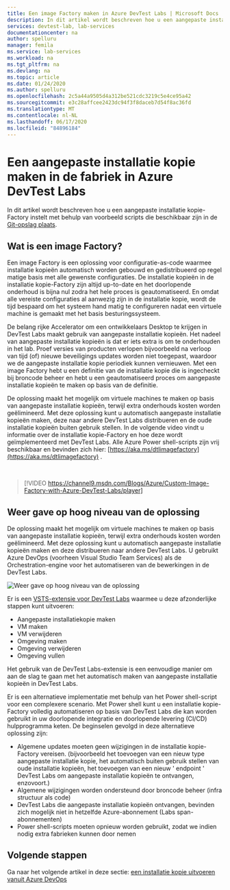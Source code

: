 ```yaml
---
title: Een image Factory maken in Azure DevTest Labs | Microsoft Docs
description: In dit artikel wordt beschreven hoe u een aangepaste installatie kopie-Factory instelt met behulp van voorbeeld scripts die beschikbaar zijn in de Git-opslag plaats (Azure DevTest Labs).
services: devtest-lab, lab-services
documentationcenter: na
author: spelluru
manager: femila
ms.service: lab-services
ms.workload: na
ms.tgt_pltfrm: na
ms.devlang: na
ms.topic: article
ms.date: 01/24/2020
ms.author: spelluru
ms.openlocfilehash: 2c5a44a9505d4a312be521cdc3219c5e4ce95a42
ms.sourcegitcommit: e3c28affcee2423dc94f3f8daceb7d54f8ac36fd
ms.translationtype: MT
ms.contentlocale: nl-NL
ms.lasthandoff: 06/17/2020
ms.locfileid: "84896184"
---
```

# <a name="create-a-custom-image-factory-in-azure-devtest-labs"></a>Een aangepaste installatie kopie maken in de fabriek in Azure DevTest Labs
In dit artikel wordt beschreven hoe u een aangepaste installatie kopie-Factory instelt met behulp van voorbeeld scripts die beschikbaar zijn in de [Git-opslag plaats](https://github.com/Azure/azure-devtestlab/tree/master/samples/DevTestLabs/Scripts/ImageFactory).

## <a name="whats-an-image-factory"></a>Wat is een image Factory?
Een image Factory is een oplossing voor configuratie-as-code waarmee installatie kopieën automatisch worden gebouwd en gedistribueerd op regel matige basis met alle gewenste configuraties. De installatie kopieën in de installatie kopie-Factory zijn altijd up-to-date en het doorlopende onderhoud is bijna nul zodra het hele proces is geautomatiseerd. En omdat alle vereiste configuraties al aanwezig zijn in de installatie kopie, wordt de tijd bespaard om het systeem hand matig te configureren nadat een virtuele machine is gemaakt met het basis besturingssysteem.

De belang rijke Accelerator om een ontwikkelaars Desktop te krijgen in DevTest Labs maakt gebruik van aangepaste installatie kopieën. Het nadeel van aangepaste installatie kopieën is dat er iets extra is om te onderhouden in het lab. Proef versies van producten verlopen bijvoorbeeld na verloop van tijd (of) nieuwe beveiligings updates worden niet toegepast, waardoor we de aangepaste installatie kopie periodiek kunnen vernieuwen. Met een image Factory hebt u een definitie van de installatie kopie die is ingecheckt bij broncode beheer en hebt u een geautomatiseerd proces om aangepaste installatie kopieën te maken op basis van de definitie.

De oplossing maakt het mogelijk om virtuele machines te maken op basis van aangepaste installatie kopieën, terwijl extra onderhouds kosten worden geëlimineerd. Met deze oplossing kunt u automatisch aangepaste installatie kopieën maken, deze naar andere DevTest Labs distribueren en de oude installatie kopieën buiten gebruik stellen. In de volgende video vindt u informatie over de installatie kopie-Factory en hoe deze wordt geïmplementeerd met DevTest Labs.  Alle Azure Power shell-scripts zijn vrij beschikbaar en bevinden zich hier: [https://aka.ms/dtlimagefactory](https://aka.ms/dtlimagefactory) .

<br/>

> [!VIDEO https://channel9.msdn.com/Blogs/Azure/Custom-Image-Factory-with-Azure-DevTest-Labs/player]


## <a name="high-level-view-of-the-solution"></a>Weer gave op hoog niveau van de oplossing
De oplossing maakt het mogelijk om virtuele machines te maken op basis van aangepaste installatie kopieën, terwijl extra onderhouds kosten worden geëlimineerd. Met deze oplossing kunt u automatisch aangepaste installatie kopieën maken en deze distribueren naar andere DevTest Labs. U gebruikt Azure DevOps (voorheen Visual Studio Team Services) als de Orchestration-engine voor het automatiseren van de bewerkingen in de DevTest Labs.

![Weer gave op hoog niveau van de oplossing](./media/create-image-factory/high-level-view-of-solution.png)

Er is een [VSTS-extensie voor DevTest Labs](https://marketplace.visualstudio.com/items?itemName=ms-azuredevtestlabs.tasks) waarmee u deze afzonderlijke stappen kunt uitvoeren:

- Aangepaste installatiekopie maken
- VM maken
- VM verwijderen
- Omgeving maken
- Omgeving verwijderen
- Omgeving vullen

Het gebruik van de DevTest Labs-extensie is een eenvoudige manier om aan de slag te gaan met het automatisch maken van aangepaste installatie kopieën in DevTest Labs.

Er is een alternatieve implementatie met behulp van het Power shell-script voor een complexere scenario. Met Power shell kunt u een installatie kopie-Factory volledig automatiseren op basis van DevTest Labs die kan worden gebruikt in uw doorlopende integratie en doorlopende levering (CI/CD) hulpprogramma keten. De beginselen gevolgd in deze alternatieve oplossing zijn:

- Algemene updates moeten geen wijzigingen in de installatie kopie-Factory vereisen. (bijvoorbeeld het toevoegen van een nieuw type aangepaste installatie kopie, het automatisch buiten gebruik stellen van oude installatie kopieën, het toevoegen van een nieuw ' endpoint ' DevTest Labs om aangepaste installatie kopieën te ontvangen, enzovoort.)
- Algemene wijzigingen worden ondersteund door broncode beheer (infra structuur als code)
- DevTest Labs die aangepaste installatie kopieën ontvangen, bevinden zich mogelijk niet in hetzelfde Azure-abonnement (Labs span-abonnementen)
- Power shell-scripts moeten opnieuw worden gebruikt, zodat we indien nodig extra fabrieken kunnen door nemen

## <a name="next-steps"></a>Volgende stappen
Ga naar het volgende artikel in deze sectie: [een installatie kopie uitvoeren vanuit Azure DevOps](image-factory-set-up-devops-lab.md)
